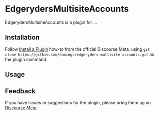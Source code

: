 # EdgerydersMultisiteAccounts

EdgerydersMultisiteAccounts is a plugin for ...

## Installation

Follow [Install a Plugin](https://meta.discourse.org/t/install-a-plugin/19157)
how-to from the official Discourse Meta, using `git clone https://github.com/damingo/edgeryders-multisite-accounts.git`
as the plugin command.

## Usage

## Feedback

If you have issues or suggestions for the plugin, please bring them up on
[Discourse Meta](https://meta.discourse.org).
